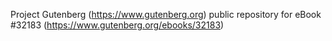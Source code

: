 Project Gutenberg (https://www.gutenberg.org) public repository for eBook #32183 (https://www.gutenberg.org/ebooks/32183)
